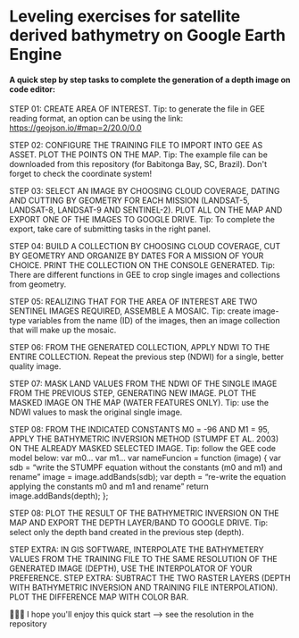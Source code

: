 # Leveling exercises for satellite derived bathymetry on Google Earth Engine

#### A quick step by step tasks to complete the generation of a depth image on code editor:

STEP 01: CREATE AREA OF INTEREST. 
Tip: to generate the file in GEE reading format, an option can be using the link: https://geojson.io/#map=2/20.0/0.0

STEP 02: CONFIGURE THE TRAINING FILE TO IMPORT INTO GEE AS ASSET. PLOT THE POINTS ON THE MAP.
Tip: The example file can be downloaded from this repository (for Babitonga Bay, SC, Brazil). Don't forget to check the coordinate system!

STEP 03: SELECT AN IMAGE BY CHOOSING CLOUD COVERAGE, DATING AND CUTTING BY GEOMETRY FOR EACH MISSION (LANDSAT-5, LANDSAT-8, LANDSAT-9 AND SENTINEL-2). 
PLOT ALL ON THE MAP AND EXPORT ONE OF THE IMAGES TO GOOGLE DRIVE.
Tip: To complete the export, take care of submitting tasks in the right panel.

STEP 04: BUILD A COLLECTION BY CHOOSING CLOUD COVERAGE, CUT BY GEOMETRY AND ORGANIZE BY DATES FOR A MISSION OF YOUR CHOICE. PRINT THE COLLECTION ON THE CONSOLE GENERATED.
Tip: There are different functions in GEE to crop single images and collections from geometry.

STEP 05: REALIZING THAT FOR THE AREA OF INTEREST ARE TWO SENTINEL IMAGES REQUIRED, ASSEMBLE A MOSAIC.
Tip: create image-type variables from the name (ID) of the images, then an image collection that will make up the mosaic.

STEP 06: FROM THE GENERATED COLLECTION, APPLY NDWI TO THE ENTIRE COLLECTION.
Repeat the previous step (NDWI) for a single, better quality image.

STEP 07: MASK LAND VALUES FROM THE NDWI OF THE SINGLE IMAGE FROM THE PREVIOUS STEP, GENERATING NEW IMAGE. PLOT THE MASKED IMAGE ON THE MAP (WATER FEATURES ONLY).
Tip: use the NDWI values to mask the original single image.

STEP 08: FROM THE INDICATED CONSTANTS M0 = -96 AND M1 = 95, APPLY THE BATHYMETRIC INVERSION METHOD (STUMPF ET AL. 2003) ON THE ALREADY MASKED SELECTED IMAGE.
Tip: follow the GEE code model below:
      var m0…
      var m1…
      var nameFuncion = function (image) {
      var sdb = “write the STUMPF equation without the constants (m0 and m1) and rename”
      image = image.addBands(sdb);
      var depth = “re-write the equation applying the constants m0 and m1 and rename”
      return image.addBands(depth);
      };

STEP 08: PLOT THE RESULT OF THE BATHYMETRIC INVERSION ON THE MAP AND EXPORT THE DEPTH LAYER/BAND TO GOOGLE DRIVE.
Tip: select only the depth band created in the previous step (depth).

STEP EXTRA: IN GIS SOFTWARE, INTERPOLATE THE BATHYMETERY VALUES FROM THE TRAINING FILE TO THE SAME RESOLUTION OF THE GENERATED IMAGE (DEPTH), USE THE INTERPOLATOR OF YOUR PREFERENCE.
STEP EXTRA: SUBTRACT THE TWO RASTER LAYERS (DEPTH WITH BATHYMETRIC INVERSION AND TRAINING FILE INTERPOLATION). PLOT THE DIFFERENCE MAP WITH COLOR BAR.

👨‍💻💪 I hope you'll enjoy this quick start --> see the resolution in the repository 
